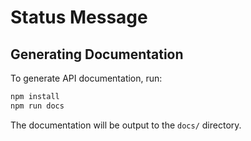 # Status Message

## Generating Documentation

To generate API documentation, run:

```bash
npm install
npm run docs
```

The documentation will be output to the `docs/` directory.